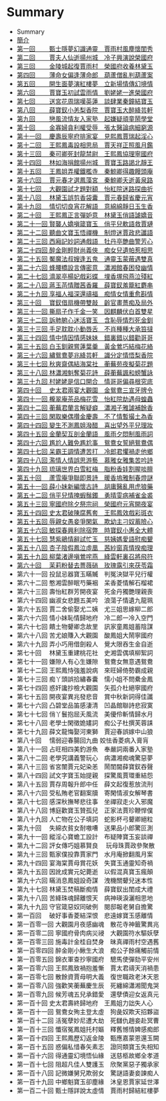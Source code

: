 # Summary

* Summary
* [簡介](README.md)
* [第一回　　 甄士隱夢幻識通靈　賈雨村風塵懷閨秀](/chapter001.md)
* [第二回　　 賈夫人仙逝揚州城　冷子興演說榮國府](/chapter002.md)
* [第三回　　 金陵城起復賈雨村　榮國府收養林黛玉](/chapter003.md)
* [第四回　　 薄命女偏逢薄命郎　葫蘆僧亂判葫蘆案](/chapter004.md)
* [第五回　　 開生面夢演紅樓夢　立新場情傳幻境情](/chapter005.md)
* [第六回　　 賈寶玉初試雲雨情　劉姥姥一進榮國府](/chapter006.md)
* [第七回　　 送宮花周瑞嘆英蓮　談肆業秦鐘結寶玉](/chapter007.md)
* [第八回　　 薛寶釵小恙梨香院　賈寶玉大醉絳芸軒](/chapter008.md)
* [第九回　　 戀風流情友入家塾　起嫌疑頑童鬧學堂](/chapter009.md)
* [第十回　　 金寡婦貪利權受辱　張太醫論病細窮源](/chapter010.md)
* [第十一回　 慶壽辰寧府排家宴　見熙鳳賈瑞起淫心](/chapter011.md)
* [第十二回　 王熙鳳毒設相思局　賈天祥正照風月鑑](/chapter012.md)
* [第十三回　 秦可卿死封龍禁尉　王熙鳳協理寧國府](/chapter013.md)
* [第十四回　 林如海捐館揚州城　賈寶玉路謁北靜王](/chapter014.md)
* [第十五回　 王鳳姐弄權鐵檻寺　秦鯨卿得趣饅頭庵](/chapter015.md)
* [第十六回　 賈元春才選鳳藻宮　秦鯨卿夭逝黃泉路](/chapter016.md)
* [第十七回　 大觀園試才題對額　怡紅院迷路探曲折](/chapter017.md)
* [第十八回　 林黛玉誤剪香袋囊　賈元春歸省慶元宵](/chapter018.md)
* [第十九回　 情切切良宵花解語　意綿綿靜日玉生香](/chapter019.md)
* [第二十回　 王熙鳳正言彈妒意　林黛玉俏語謔嬌音](/chapter020.md)
* [第二十一回 賢襲人嬌嗔箴寶玉　俏平兒軟語救賈璉](/chapter021.md)
* [第二十二回 聽曲文寶玉悟禪機　制燈迷賈政悲讖語](/chapter022.md)
* [第二十三回 西廂記妙詞通戲語　牡丹亭艷曲警芳心](/chapter023.md)
* [第二十四回 醉金剛輕財尚義俠　痴女兒遺帕惹相思](/chapter024.md)
* [第二十五回 魘魔法叔嫂逢五鬼　通靈玉蒙蔽遇雙真](/chapter025.md)
* [第二十六回 蜂腰橋設言傳密意　瀟湘館春困發幽情](/chapter026.md)
* [第二十七回 滴翠亭楊妃戲彩蝶　埋香塚飛燕泣殘紅](/chapter027.md)
* [第二十八回 蔣玉菡情贈茜香羅　薛寶釵羞籠紅麝串](/chapter028.md)
* [第二十九回 享福人福深還禱福　痴情女情重愈斟情](/chapter029.md)
* [第三十回　 寶釵借扇機帶雙敲　齡官畫薔痴及局外](/chapter030.md)
* [第三十一回 撕扇子作千金一笑　因麒麟伏白首雙星](/chapter031.md)
* [第三十二回 訴肺腑心迷活寶玉　含恥辱情烈死金釧](/chapter032.md)
* [第三十三回 手足耽耽小動唇舌　不肖種種大承笞撻](/chapter033.md)
* [第三十四回 情中情因情感妹妹　錯裏錯以錯勸哥哥](/chapter034.md)
* [第三十五回 白玉釧親嘗蓮葉羹　黃金鶯巧結梅花絡](/chapter035.md)
* [第三十六回 繡鴛鴦夢兆絳芸軒　識分定情悟梨香院](/chapter036.md)
* [第三十七回 秋爽齋偶結海棠社　蘅蕪苑夜擬菊花題](/chapter037.md)
* [第三十八回 林瀟湘魁奪菊花詩　薛蘅蕪諷和螃蟹詠](/chapter038.md)
* [第三十九回 村姥姥是信口開合　情哥哥偏尋根究底](/chapter039.md)
* [第四十回　 史太君兩宴大觀園　金鴛鴦三宣牙牌令](/chapter040.md)
* [第四十一回 櫳翠庵茶品梅花雪　怡紅院劫遇母蝗蟲](/chapter041.md)
* [第四十二回 蘅蕪君蘭言解疑癖　瀟湘子雅謔補餘香](/chapter042.md)
* [第四十三回 閑取樂偶攢金慶壽　不了情暫撮土為香](/chapter043.md)
* [第四十四回 變生不測鳳姐潑醋　喜出望外平兒理妝](/chapter044.md)
* [第四十五回 金蘭契互剖金蘭語　風雨夕悶制風雨詞](/chapter045.md)
* [第四十六回 尷尬人難免尷尬事　鴛鴦女誓絕鴛鴦偶](/chapter046.md)
* [第四十七回 呆霸王調情遭苦打　冷郎君懼禍走他鄉](/chapter047.md)
* [第四十八回 濫情人情誤思游藝　慕雅女雅集苦吟詩](/chapter048.md)
* [第四十九回 琉璃世界白雪紅梅　脂粉香娃割腥啖膻](/chapter049.md)
* [第五十回　 蘆雪庵爭聯即景詩　暖香塢雅制春燈謎](/chapter050.md)
* [第五十一回 薛小妹新編懷古詩　胡庸醫亂用虎狼藥](/chapter051.md)
* [第五十二回 俏平兒情掩蝦鬚鐲　勇晴雯病補雀金裘](/chapter052.md)
* [第五十三回 寧國府除夕祭宗祠　榮國府元宵開夜宴](/chapter053.md)
* [第五十四回 史太君破陳腐舊套　王熙鳳效戲彩斑衣](/chapter054.md)
* [第五十五回 辱親女愚妾爭閑氣　欺幼主刁奴蓄險心](/chapter055.md)
* [第五十六回 敏探春興利除宿弊　時寶釵小惠全大體](/chapter056.md)
* [第五十七回 慧紫鵑情辭試忙玉　慈姨媽愛語慰痴顰](/chapter057.md)
* [第五十八回 杏子陰假鳳泣虛凰　茜紗窗真情揆痴理](/chapter058.md)
* [第五十九回 柳葉渚邊嗔鶯咤燕　絳雲軒裏召將飛符](/chapter059.md)
* [第六十回　 茉莉粉替去薔薇硝　玫瑰露引來茯苓霜](/chapter060.md)
* 第六十一回 投鼠忌器寶玉瞞贓　判冤決獄平兒行權
* 第六十二回 憨湘雲醉眠芍藥裀　呆香菱情解石榴裙
* 第六十三回 壽怡紅群芳開夜宴　死金丹獨艷理親喪
* 第六十四回 幽淑女悲題五美吟　浪蕩子情遺九龍珮
* 第六十五回 賈二舍偷娶尤二姨　尤三姐思嫁柳二郎
* 第六十六回 情小妹恥情歸地府　冷二郎一冷入空門
* 第六十七回 饋土物顰卿念故里　訊家童鳳姐蓄陰謀
* 第六十八回 苦尤娘賺入大觀園　酸鳳姐大鬧寧國府
* 第六十九回 弄小巧用借劍殺人　覺大限吞生金自逝
* 第七十回　 林黛玉重建桃花社　史湘雲偶填柳絮詞
* 第七十一回 嫌隙人有心生嫌隙　鴛鴦女無意遇鴛鴦
* 第七十二回 王熙鳳恃強羞說病　來旺婦倚勢霸成親
* 第七十三回 痴丫頭誤拾繡春囊　懦小姐不問纍金鳳
* 第七十四回 惑奸讒抄檢大觀園　矢孤介杜絕寧國府
* 第七十五回 開夜宴異兆發悲音　賞中秋新詞得佳讖
* 第七十六回 凸碧堂品笛感淒清　凹晶館聯詩悲寂寞
* 第七十七回 俏丫鬟抱屈夭風流　美優伶斬情歸水月
* 第七十八回 老學士閑徵姽嫿詞　痴公子杜撰芙蓉誄
* 第七十九回 薛文龍悔娶河東獅　賈迎春誤嫁中山狼
* 第八十回　 懦弱迎春腸回九曲 姣怯香菱病入膏肓
* 第八十一回 占旺相四美釣游魚　奉嚴詞兩番入家塾
* 第八十二回 老學究講義警玩心　病瀟湘痴魂驚惡夢
* 第八十三回 省宮闈賈元妃染恙　鬧閨閫薛寶釵吞聲
* 第八十四回 試文字寶玉始提親　探驚風賈環重結怨
* 第八十五回 賈存周報升郎中任　薛文起復惹放流刑
* 第八十六回 受私賄老官翻案牘　寄閑情淑女解琴書
* 第八十七回 感深秋撫琴悲往事　坐禪寂走火入邪魔
* 第八十八回 博庭歡寶玉贊孤兒　正家法賈珍鞭悍僕
* 第八十九回 人亡物在公子填詞　蛇影杯弓顰卿絕粒
* 第九十回　 失綿衣貧女耐嗷嘈　送果品小郎驚叵測
* 第九十一回 縱淫心寶蟾工設計　布疑陣寶玉妄談禪
* 第九十二回 評女傳巧姐慕賢良 　玩母珠賈政參聚散
* 第九十三回 甄家僕投靠賈家門　水月庵掀翻風月案
* 第九十四回 宴海棠賈母賞花妖　失寶玉通靈知奇禍
* 第九十五回 因訛成實元妃薨逝　以假混真寶玉瘋顛
* 第九十六回 瞞消息鳳姐設奇謀　洩機關顰兒迷本性
* 第九十七回 林黛玉焚稿斷痴情　薛寶釵出閨成大禮
* 第九十八回 苦絳珠魂歸離恨天　病神瑛淚灑相思地
* 第九十九回 守官箴惡奴同破例　閱邸報老舅自擔驚
* 第一百回　 破好事香菱結深恨　悲遠嫁寶玉感離情
* 第一百零一回 大觀園月夜感幽魂　散花寺神籤驚異兆
* 第一百零二回 寧國府骨肉病災祲　大觀園符水驅妖孽
* 第一百零三回 施毒計金桂自焚身　昧真禪雨村空遇舊
* 第一百零四回 醉金剛小鰍生大浪　痴公子餘痛觸前情
* 第一百零五回 錦衣軍查抄寧國府　驄馬使彈劾平安州
* 第一百零六回 王熙鳳致禍抱羞慚　賈太君禱天消禍患
* 第一百零七回 散餘資賈母明大義　復世職政老沐天恩
* 第一百零八回 強歡笑蘅蕪慶生辰　死纏綿瀟湘聞鬼哭
* 第一百零九回 候芳魂五兒承錯愛　還孽債迎女返真元
* 第一百十回 史太君壽終歸地府　王鳳姐力詘失人心
* 第一百十一回 鴛鴦女殉主登太虛　狗彘奴欺天招夥盜
* 第一百十二回 活冤孽妙尼遭大劫　死讎仇趙妾赴冥曹
* 第一百十三回 懺宿冤鳳姐托村嫗　釋舊憾情婢感痴郎
* 第一百十四回 王熙鳳歷幻返金陵　甄應嘉蒙恩還玉闕
* 第一百十五回 惑偏私惜春矢素志　證同類寶玉失相知
* 第一百十六回 得通靈幻境悟仙緣　送慈柩故鄉全孝道
* 第一百十七回 阻超凡佳人雙護玉　欣聚黨惡子獨承家
* 第一百十八回 記微嫌舅兄欺弱女　驚謎語妻妾諫痴人
* 第一百十九回 中鄉魁寶玉卻塵緣　沐皇恩賈家延世澤
* 第一百二十回 甄士隱詳說太虛情　賈雨村歸結紅樓夢



